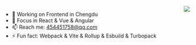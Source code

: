 <img  align="right"  src="https://github-readme-stats.vercel.app/api?username=asuraluo&count_private=true&show_icons=true&theme=buefy">

- 🔭 Working on Frontend in Chengdu
- 🌱 Focus in React & Vue & Angular
- 📫 Reach me: 454451758@qq.com
- ⚡  Fun fact: Webpack & Vite & Rollup & Esbuild & Turbopack

